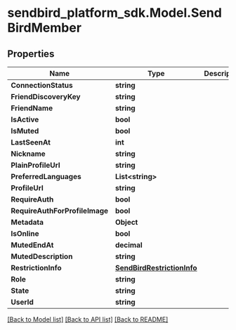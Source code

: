 
# sendbird_platform_sdk.Model.SendBirdMember

## Properties

Name | Type | Description | Notes
------------ | ------------- | ------------- | -------------
**ConnectionStatus** | **string** |  | [optional] 
**FriendDiscoveryKey** | **string** |  | [optional] 
**FriendName** | **string** |  | [optional] 
**IsActive** | **bool** |  | [optional] 
**IsMuted** | **bool** |  | [optional] 
**LastSeenAt** | **int** |  | [optional] 
**Nickname** | **string** |  | [optional] 
**PlainProfileUrl** | **string** |  | [optional] 
**PreferredLanguages** | **List&lt;string&gt;** |  | [optional] 
**ProfileUrl** | **string** |  | [optional] 
**RequireAuth** | **bool** |  | [optional] 
**RequireAuthForProfileImage** | **bool** |  | [optional] 
**Metadata** | **Object** |  | [optional] 
**IsOnline** | **bool** |  | [optional] 
**MutedEndAt** | **decimal** |  | [optional] 
**MutedDescription** | **string** |  | [optional] 
**RestrictionInfo** | [**SendBirdRestrictionInfo**](SendBirdRestrictionInfo.md) |  | [optional] 
**Role** | **string** |  | [optional] 
**State** | **string** |  | [optional] 
**UserId** | **string** |  | [optional] 

[[Back to Model list]](../README.md#documentation-for-models)
[[Back to API list]](../README.md#documentation-for-api-endpoints)
[[Back to README]](../README.md)

